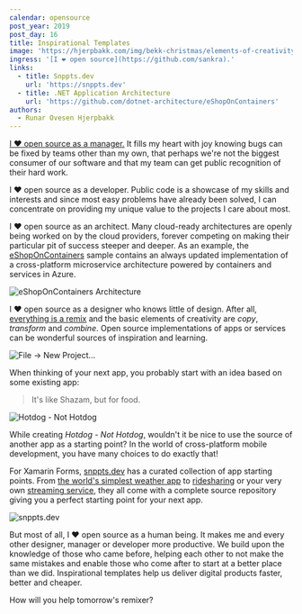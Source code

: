 ```yaml
---
calendar: opensource
post_year: 2019
post_day: 16
title: Inspirational Templates
image: 'https://hjerpbakk.com/img/bekk-christmas/elements-of-creativity2.jpg'
ingress: '[I ❤️ open source](https://github.com/sankra).'
links:
  - title: Snppts.dev
    url: 'https://snppts.dev'
  - title: .NET Application Architecture
    url: 'https://github.com/dotnet-architecture/eShopOnContainers'
authors:
  - Runar Ovesen Hjerpbakk
---
```

[I ❤️ open source as a manager.](https://ben.balter.com/2015/11/23/why-open-source/) It fills my heart with joy knowing bugs can be fixed by teams other than my own, that perhaps we're not the biggest consumer of our software and that my team can get public recognition of their hard work.

I ❤️ open source as a developer. Public code is a showcase of my skills and interests and since most easy problems have already been solved, I can concentrate on providing my unique value to the projects I care about most.

I ❤️ open source as an architect. Many cloud-ready architectures are openly being worked on by the cloud providers, forever competing on making their particular pit of success steeper and deeper. As an example, the [eShopOnContainers](https://github.com/dotnet-architecture/eShopOnContainers) sample contains an always updated implementation of a cross-platform microservice architecture powered by containers and services in Azure.

![eShopOnContainers Architecture](https://hjerpbakk.com/img/bekk-christmas/eShopOnContainers-architecture.png)

I ❤️ open source as a designer who knows little of design. After all, [everything is a remix](https://www.youtube.com/watch?v=zd-dqUuvLk4) and the basic elements of creativity are *copy*, *transform* and *combine*. Open source implementations of apps or services can be wonderful sources of inspiration and learning.

![File -> New Project...](https://hjerpbakk.com/img/bekk-christmas/file-new-project.jpg)

When thinking of your next app, you probably start with an idea based on some existing app:

> It's like Shazam, but for food.

![Hotdog - Not Hotdog](https://hjerpbakk.com/img/bekk-christmas/hotdog-not-hotdog.jpg)

While creating *Hotdog - Not Hotdog*, wouldn't it be nice to use the source of another app as a starting point? In the world of cross-platform mobile development, you have many choices to do exactly that!

For Xamarin Forms, [snppts.dev](https://snppts.dev/snippet/simplest-weather) has a curated collection of app starting points. From [the world's simplest weather app](https://snppts.dev/snippet/simplest-weather) to [ridesharing](https://snppts.dev/snippet/uber-clone) or your very own [streaming service](https://snppts.dev/snippet/netflix-clone), they all come with a complete source repository giving you a perfect starting point for your next app.

![snppts.dev](https://hjerpbakk.com/img/bekk-christmas/snppts.jpg)

But most of all, I ❤️ open source as a human being. It makes me and every other designer, manager or developer more productive. We build upon the knowledge of those who came before, helping each other to not make the same mistakes and enable those who come after to start at a better place than we did. Inspirational templates help us deliver digital products faster, better and cheaper.

How will you help tomorrow's remixer?
